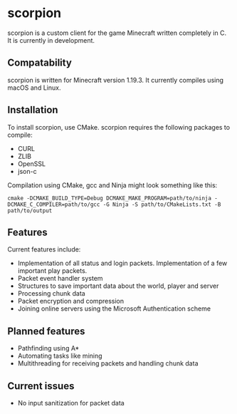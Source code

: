 # scorpion

scorpion is a custom client for the game Minecraft written completely in C. It is currently in development. 

## Compatability

scorpion is written for Minecraft version 1.19.3. It currently compiles using macOS and Linux. 

## Installation

To install scorpion, use CMake. scorpion requires the following packages to compile:

- CURL
- ZLIB
- OpenSSL
- json-c

Compilation using CMake, gcc and Ninja might look something like this:

``cmake -DCMAKE_BUILD_TYPE=Debug DCMAKE_MAKE_PROGRAM=path/to/ninja -DCMAKE_C_COMPILER=path/to/gcc -G Ninja -S path/to/CMakeLists.txt -B path/to/output``

## Features

Current features include:

- Implementation of all status and login packets. Implementation of a few important play packets.
- Packet event handler system
- Structures to save important data about the world, player and server
- Processing chunk data
- Packet encryption and compression
- Joining online servers using the Microsoft Authentication scheme

## Planned features

- Pathfinding using A*
- Automating tasks like mining
- Multithreading for receiving packets and handling chunk data

## Current issues

- No input sanitization for packet data

